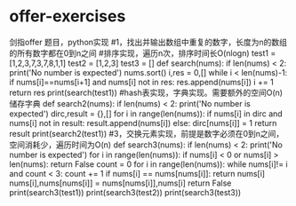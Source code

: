 # offer-exercises
剑指offer 题目，python实现
#1，找出并输出数组中重复的数字，长度为n的数组的所有数字都在0到n之间
#排序实现，遍历n次，排序时间长O(nlogn)
test1 = [1,2,3,7,3,7,8,1,1]
test2 = [1,2,3]
test3 = []
def search(nums):
    if len(nums) < 2: print('No number is expected')
    nums.sort()
    i,res = 0,[]
    while i < len(nums)-1:
        if nums[i]==nums[i+1] and nums[i] not in res:
            res.append(nums[i])
        i += 1
    return res
print(search(test1))
#hash表实现，字典实现。需要额外的空间O(n)储存字典
def search2(nums):
    if len(nums) < 2: print('No number is expected')
    dirc,result = {},[]
    for i in range(len(nums)):
        if nums[i] in dirc and nums[i] not in result:
            result.append(nums[i])
        else:
            dirc[nums[i]] = 1
    return result
print(search2(test1))
#3，交换元素实现，前提是数字必须在0到n之间，空间消耗少，遍历时间为O(n)
def search3(nums):
    if len(nums) < 2: print('No number is expected')
    for i in range(len(nums)):
        if nums[i] < 0 or nums[i] > len(nums):
            return False
    count = 0
    for i in range(len(nums)):
        while nums[i]!= i and count < 3:
            count += 1
            if nums[i] == nums[nums[i]]:
                return nums[i]
            nums[i],nums[nums[i]] = nums[nums[i]],nums[i]
    return False
print(search3(test1))
print(search3(test2))
print(search3(test3))
